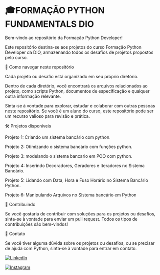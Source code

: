 # 🎓FORMAÇÃO PYTHON FUNDAMENTALS DIO 

Bem-vindo ao repositório da Formação Python Developer!

Este repositório destina-se aos projetos do curso Formação Python Developer da DIO, armazenando todos os desafios de projetos propostos pelo curso.

📂 Como navegar neste repositório

Cada projeto ou desafio está organizado em seu próprio diretório.

Dentro de cada diretório, você encontrará os arquivos relacionados ao projeto, como scripts Python, documentos de especificação e qualquer outra informação relevante.

Sinta-se à vontade para explorar, estudar e colaborar com outras pessoas neste repositório.
Se você é um aluno do curso, este repositório pode ser um recurso valioso para revisão e prática.

🛠️ Projetos disponíveis

Projeto 1: Criando um sistema bancário com python.

Projeto 2: Otimizando o sistema bancário com funções python.

Projeto 3: modelando o sistema bancario em POO com python.

Projeto 4: Inserindo Decoradores, Geradores e Iteradores no Sistema Bancário.

Projeto 5: Lidando com Data, Hora e Fuso Horário no Sistema Bancário Python.

Projeto 6: Manipulando Arquivos no Sistema bancário em Python

🤝 Contribuindo

Se você gostaria de contribuir com soluções para os projetos ou desafios, sinta-se à vontade para enviar um pull request. Todos os tipos de contribuições são bem-vindos!

📧 Contato

Se você tiver alguma dúvida sobre os projetos ou desafios, ou se precisar de ajuda com Python, sinta-se à vontade para entrar em contato.

[![LinkedIn](https://img.shields.io/badge/LinkedIn-0077B5?style=for-the-badge&logo=linkedin&logoColor=white)](https://www.linkedin.com/in/marcos-vinicius-catapan-b766b1305/)

[![Instagram](https://img.shields.io/badge/-Instagram-%23E4405F?style=for-the-badge&logo=instagram&logoColor=white)](https://www.instagram.com/marcos_catapan/)
